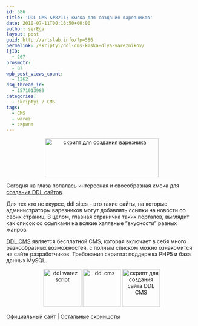 ```yaml
---
id: 586
title: 'DDL CMS &#8211; кмска для создания варезников'
date: 2010-07-11T00:16:50+00:00
author: serEga
layout: post
guid: http://artslab.info/?p=586
permalink: /skriptyi/ddl-cms-kmska-dlya-vareznikov/
ljID:
  - 267
prosmotr:
  - 87
wpb_post_views_count:
  - 1262
dsq_thread_id:
  - 1571013989
categories:
  - skriptyi / CMS
tags:
  - CMS
  - warez
  - скрипт
---
```

<center>
  <a href="{{site.img_cdn}}/ddl_cms.jpeg"><img src="{{site.img_cdn}}/ddl_cms-300x103.jpg" alt="скрипт для создания варезника" title="ddl_cms" width="300" height="103" class="size-medium wp-image-587" /></a>
</center>

Сегодня на глаза попалась интересная и своеобразная кмска для <a href="http://www.ddlcms.com/" target="_blank">создания DDL сайтов</a>.

Для тех кто не вкурсе, ddl sites &#8211; это такие сайты, на которые администраторы варезников могут добавлять ссылки на новости со своих страниц. В целом, главная страничка таких порталов, выглядит как список со ссылками на всякие халявные &#8220;вкусности&#8221; разных жанров.

<a href="http://www.ddlcms.com" target="_blank">DDL CMS</a> является бесплатной CMS, которая включает в себя много разнообразных возможностей, с полным списком можно ознакомится на сайте разработчиков. Требования скрипта: поддержка PHP5 и база данных MySQL.

<center>
  <a href="{{site.img_cdn}}/ddl_settings.png"><img src="{{site.img_cdn}}/ddl_settings-100x100.png" alt="ddl warez script" title="ddl_settings" width="100" height="100" class="alignnone size-thumbnail wp-image-2211" /></a> <a href="{{site.img_cdn}}/urls.png"><img src="{{site.img_cdn}}/urls-100x100.png" alt="ddl cms" title="urls" width="100" height="100" class="alignnone size-thumbnail wp-image-2212" /></a> <a href="{{site.img_cdn}}/instant_le.png"><img src="{{site.img_cdn}}/instant_le-100x100.png" alt="скрипт для создания сайта DDL CMS" title="instant_le" width="100" height="100" class="alignnone size-thumbnail wp-image-2213" /></a>
</center>

<a href="http://www.ddlcms.com/features.php" target="_blank">Официальный сайт</a> | <a href="http://www.ddlcms.com/screenshots.php" target="_blank">Остальные скриншоты</a>